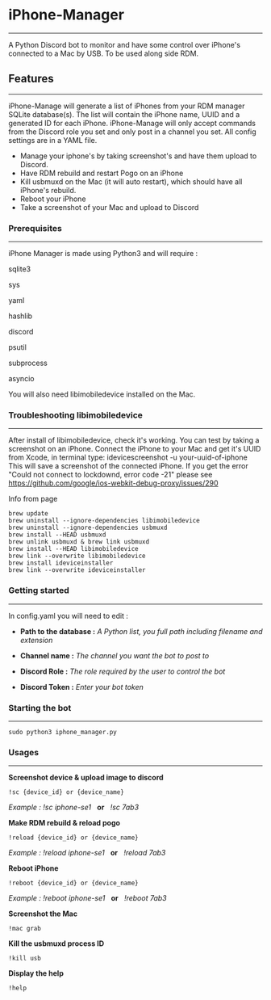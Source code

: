 # iPhone-Manager
---
A Python Discord bot to monitor and have some control over iPhone's connected to a Mac by USB.
To be used along side RDM. 

## Features
---
iPhone-Manage will generate a list of iPhones from your RDM manager SQLite database(s).
The list will contain the iPhone name, UUID and a generated ID for each iPhone.
iPhone-Manage will only accept commands from the Discord role you set and only post in a channel you set.
All config settings are in a YAML file.

+ Manage your iphone's by taking screenshot's and have them upload to Discord.
+ Have RDM rebuild and restart Pogo on an iPhone
+ Kill usbmuxd on the Mac (it will auto restart), which should have all iPhone's rebuild.
+ Reboot your iPhone
+ Take a screenshot of your Mac and upload to Discord


### Prerequisites
---
iPhone Manager is made using Python3 and will require :

sqlite3

sys

yaml

hashlib

discord

psutil

subprocess

asyncio

You will also need libimobiledevice installed on the Mac.

### Troubleshooting libimobiledevice
---
After install of libimobiledevice, check it's working. You can test by taking a screenshot on an iPhone. Connect the iPhone to your Mac and get it's UUID from Xcode, in terminal type:
idevicescreenshot -u your-uuid-of-iphone  This will save a screenshot of the connected iPhone. If you get the error "Could not connect to lockdownd, error code -21" 
please see https://github.com/google/ios-webkit-debug-proxy/issues/290

Info from page
    
    brew update
    brew uninstall --ignore-dependencies libimobiledevice
    brew uninstall --ignore-dependencies usbmuxd
    brew install --HEAD usbmuxd
    brew unlink usbmuxd & brew link usbmuxd
    brew install --HEAD libimobiledevice
    brew link --overwrite libimobiledevice
    brew install ideviceinstaller
    brew link --overwrite ideviceinstaller

### Getting started
---
In config.yaml you will need to edit :

* **Path to the database :** 
*A Python list, you full path including filename and extension*

* **Channel name :**
*The channel you want the bot to post to*

* **Discord Role :**
*The role required by the user to control the bot*

* **Discord Token :**
*Enter your bot token*


### Starting the bot
---

    sudo python3 iphone_manager.py


### Usages 
---
**Screenshot device & upload image to discord**

`!sc {device_id} or {device_name}`

*Example : !sc iphone-se1*  &nbsp; **or** &nbsp; *!sc 7ab3*

**Make RDM rebuild & reload pogo**

`!reload {device_id} or {device_name}`

*Example : !reload iphone-se1* &nbsp;  **or**  &nbsp; *!reload 7ab3*

**Reboot iPhone**

`!reboot {device_id} or {device_name}`

*Example : !reboot iphone-se1* &nbsp;  **or** &nbsp;  *!reboot 7ab3*

**Screenshot the Mac**

`!mac grab`

**Kill the usbmuxd process ID**

`!kill usb`

**Display the help**

`!help`








